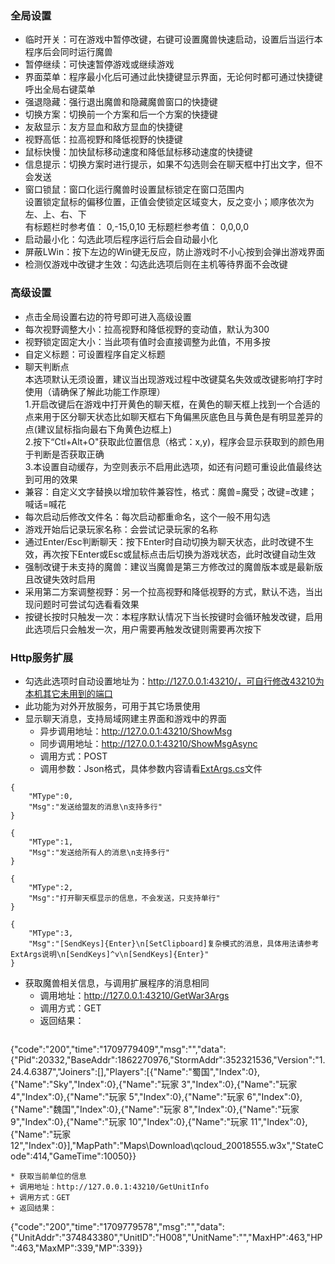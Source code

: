 ### 全局设置
* 临时开关：可在游戏中暂停改键，右键可设置魔兽快速启动，设置后当运行本程序后会同时运行魔兽
* 暂停继续：可快速暂停游戏或继续游戏
* 界面菜单：程序最小化后可通过此快捷键显示界面，无论何时都可通过快捷键呼出全局右键菜单
* 强退隐藏：强行退出魔兽和隐藏魔兽窗口的快捷键
* 切换方案：切换前一个方案和后一个方案的快捷键
* 友敌显示：友方显血和敌方显血的快捷键
* 视野高低：拉高视野和降低视野的快捷键
* 鼠标快慢：加快鼠标移动速度和降低鼠标移动速度的快捷键
* 信息提示：切换方案时进行提示，如果不勾选则会在聊天框中打出文字，但不会发送
* 窗口锁鼠：窗口化运行魔兽时设置鼠标锁定在窗口范围内  
  设置锁定鼠标的偏移位置，正值会使锁定区域变大，反之变小；顺序依次为左、上、右、下  
  有标题栏时参考值： 0,-15,0,10  无标题栏参考值： 0,0,0,0
* 启动最小化：勾选此项后程序运行后会自动最小化
* 屏蔽LWin：按下左边的Win键无反应，防止游戏时不小心按到会弹出游戏界面
* 检测仅游戏中改键才生效：勾选此选项后则在主机等待界面不会改键

### 高级设置
* 点击全局设置右边的符号即可进入高级设置
* 每次视野调整大小：拉高视野和降低视野的变动值，默认为300
* 视野锁定固定大小：当此项有值时会直接调整为此值，不用多按
* 自定义标题：可设置程序自定义标题
* 聊天判断点  
  本选项默认无须设置，建议当出现游戏过程中改键莫名失效或改键影响打字时使用（请确保了解此功能工作原理）  
  1.开启改键后在游戏中打开黄色的聊天框，在黄色的聊天框上找到一个合适的点来用于区分聊天状态比如聊天框右下角偏黑灰底色且与黄色是有明显差异的点(建议鼠标指向最右下角黄色边框上)  
  2.按下“Ctl+Alt+O"获取此位置信息（格式：x,y)，程序会显示获取到的颜色用于判断是否获取正确  
  3.本设置自动缓存，为空则表示不启用此选项，如还有问题可重设此值最终达到可用的效果
* 兼容：自定义文字替换以增加软件兼容性，格式：魔兽=魔受；改键=改建；喊话=喊花
* 每次启动后修改文件名：每次启动都重命名，这个一般不用勾选
* 游戏开始后记录玩家名称：会尝试记录玩家的名称
* 通过Enter/Esc判断聊天：按下Enter时自动切换为聊天状态，此时改键不生效，再次按下Enter或Esc或鼠标点击后切换为游戏状态，此时改键自动生效
* 强制改键于未支持的魔兽：建议当魔兽是第三方修改过的魔兽版本或是最新版且改键失效时启用
* 采用第二方案调整视野：另一个拉高视野和降低视野的方式，默认不选，当出现问题时可尝试勾选看看效果
* 按键长按时只触发一次：本程序默认情况下当长按键时会循环触发改键，启用此选项后只会触发一次，用户需要再触发改键则需要再次按下

### Http服务扩展
* 勾选此选项时自动设置地址为：http://127.0.0.1:43210/，可自行修改43210为本机其它未用到的端口
* 此功能为对外开放服务，可用于其它场景使用
* 显示聊天消息，支持局域网建主界面和游戏中的界面
  + 异步调用地址：http://127.0.0.1:43210/ShowMsg
  + 同步调用地址：http://127.0.0.1:43210/ShowMsgAsync
  + 调用方式：POST
  + 调用参数：Json格式，具体参数内容请看[ExtArgs.cs](https://github.com/war3tools/war3tools.github.io/blob/main/Others/SuWar3ToolsExtDemo/SuWar3ToolsExt/ExtArgs.cs)文件
```
{
    "MType":0,
    "Msg":"发送给盟友的消息\n支持多行"
}
```
```
{
    "MType":1,
    "Msg":"发送给所有人的消息\n支持多行"
}
```
```
{
    "MType":2,
    "Msg":"打开聊天框显示的信息，不会发送，只支持单行"
}
```
```
{
    "MType":3,
    "Msg":"[SendKeys]{Enter}\n[SetClipboard]复杂模式的消息，具体用法请参考ExtArgs说明\n[SendKeys]^v\n[SendKeys]{Enter}"
}
```
* 获取魔兽相关信息，与调用扩展程序的消息相同
  + 调用地址：http://127.0.0.1:43210/GetWar3Args
  + 调用方式：GET
  + 返回结果：
  ```
{"code":"200","time":"1709779409","msg":"","data":{"Pid":20332,"BaseAddr":1862270976,"StormAddr":352321536,"Version":"1.24.4.6387","Joiners":[],"Players":[{"Name":"蜀国","Index":0},{"Name":"Sky","Index":0},{"Name":"玩家 3","Index":0},{"Name":"玩家 4","Index":0},{"Name":"玩家 5","Index":0},{"Name":"玩家 6","Index":0},{"Name":"魏国","Index":0},{"Name":"玩家 8","Index":0},{"Name":"玩家 9","Index":0},{"Name":"玩家 10","Index":0},{"Name":"玩家 11","Index":0},{"Name":"玩家 12","Index":0}],"MapPath":"Maps\\Download\\qcloud_20018555.w3x","StateCode":414,"GameTime":10050}}
  ```
* 获取当前单位的信息
  + 调用地址：http://127.0.0.1:43210/GetUnitInfo
  + 调用方式：GET
  + 返回结果：
  ```
{"code":"200","time":"1709779578","msg":"","data":{"UnitAddr":"374843380","UnitID":"H008","UnitName":"","MaxHP":463,"HP":463,"MaxMP":339,"MP":339}}
  ```